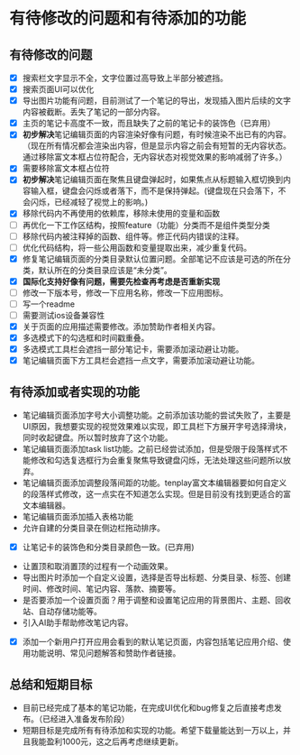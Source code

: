 # 有待修改的问题和有待添加的功能

## 有待修改的问题

- [x] 搜索栏文字显示不全，文字位置过高导致上半部分被遮挡。
- [x] 搜索页面UI可以优化
- [x] 导出图片功能有问题，目前测试了一个笔记的导出，发现插入图片后续的文字内容被截断。丢失了笔记的一部分内容。
- [x] 主页的笔记卡高度不一致，而且缺失了之前的笔记卡的装饰色（已弃用）
- [x] **初步解决**笔记编辑页面的内容渲染好像有问题，有时候渲染不出已有的内容。（现在所有情况都会渲染出内容，但是显示内容之前会有短暂的无内容状态。通过移除富文本框占位符配合，无内容状态对视觉效果的影响减弱了许多。）
- [x] 需要移除富文本框占位符
- [x] **初步解决**笔记编辑页面在聚焦且键盘弹起时，如果焦点从标题输入框切换到内容输入框，键盘会闪烁或者落下，而不是保持弹起。(键盘现在只会落下，不会闪烁，已经减轻了视觉上的影响。)
- [x] 移除代码内不再使用的依赖库，移除未使用的变量和函数
- [ ] 再优化一下工作区结构，按照feature（功能）分类而不是组件类型分类
- [ ] 移除代码内被注释掉的函数、组件等。修正代码内错误的注释。
- [ ] 优化代码结构，将一些公用函数和变量提取出来，减少重复代码。
- [x] 修复笔记编辑页面的分类目录默认位置问题。全部笔记不应该是可选的所在分类，默认所在的分类目录应该是“未分类”。
- [x] **国际化支持好像有问题，需要先检查再考虑是否重新实现**
- [ ] 修改一下版本号，修改一下应用名称，修改一下应用图标。
- [ ] 写一个readme
- [ ] 需要测试ios设备兼容性
- [x] 关于页面的应用描述需要修改。添加赞助作者相关内容。
- [x] 多选模式下的勾选框和时间戳重叠。
- [x] 多选模式工具栏会遮挡一部分笔记卡，需要添加滚动避让功能。
- [x] 笔记编辑页面下方工具栏会遮挡一点文字，需要添加滚动避让功能。

## 有待添加或者实现的功能

- 笔记编辑页面添加字号大小调整功能。之前添加该功能的尝试失败了，主要是UI原因，我想要实现的视觉效果难以实现，即工具栏下方展开字号选择滑块，同时收起键盘。所以暂时放弃了这个功能。
- 笔记编辑页面添加task list功能。之前已经尝试添加，但是受限于段落样式不能修改和勾选复选框行为会重复聚焦导致键盘闪烁，无法处理这些问题所以放弃。
- 笔记编辑页面添加调整段落间距的功能。tenplay富文本编辑器要如何自定义的段落样式修改，这一点实在不知道怎么实现。但是目前没有找到更适合的富文本编辑器。
- 笔记编辑页面添加插入表格功能
- 允许自建的分类目录在侧边栏拖动排序。
- [x] 让笔记卡的装饰色和分类目录颜色一致。(已弃用)
- 让置顶和取消置顶的过程有一个动画效果。
- 导出图片时添加一个自定义设置，选择是否导出标题、分类目录、标签、创建时间、修改时间、笔记内容、落款、摘要等。
- 是否要添加一个设置页面？用于调整和设置笔记应用的背景图片、主题、回收站、自动存储功能等。
- 引入AI助手帮助修改笔记内容。
- [x] 添加一个新用户打开应用会看到的默认笔记页面，内容包括笔记应用介绍、使用功能说明、常见问题解答和赞助作者链接。

## 总结和短期目标

- 目前已经完成了基本的笔记功能，在完成UI优化和bug修复之后直接考虑发布。（已经进入准备发布阶段）
- 短期目标是完成所有有待添加和实现的功能。希望下载量能达到一万以上，并且我能盈利1000元，这之后再考虑继续更新。